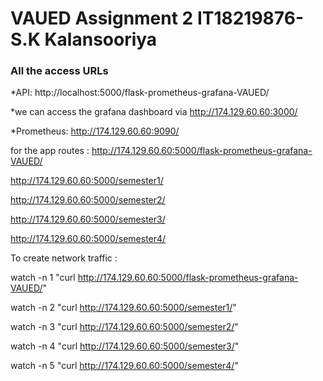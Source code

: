 # VAUED Assignment 2 IT18219876- S.K Kalansooriya

### All the access URLs

*API: http://localhost:5000/flask-prometheus-grafana-VAUED/

*we can access the grafana dashboard via http://174.129.60.60:3000/

*Prometheus: http://174.129.60.60:9090/

for the app routes : 
http://174.129.60.60:5000/flask-prometheus-grafana-VAUED/

http://174.129.60.60:5000/semester1/

http://174.129.60.60:5000/semester2/

http://174.129.60.60:5000/semester3/

http://174.129.60.60:5000/semester4/

To create network traffic :

watch -n 1 "curl http://174.129.60.60:5000/flask-prometheus-grafana-VAUED/"

watch -n 2 "curl http://174.129.60.60:5000/semester1/"

watch -n 3 "curl http://174.129.60.60:5000/semester2/"

watch -n 4 "curl http://174.129.60.60:5000/semester3/"

watch -n 5 "curl http://174.129.60.60:5000/semester4/"
